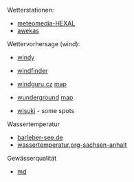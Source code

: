 Wetterstationen:

* [meteomedia-HEXAL](https://wetterstationen.meteomedia.de/?map=Sachsen-Anhalt&station=103630)
* [awekas](https://www.awekas.at/de/map.php?map=wind)

Wettervorhersage (wind):

* [windy](https://www.windy.com/52.222/11.651?52.216,11.662,15)
* [windfinder](https://de.windfinder.com/forecast/magdeburg_barleber_see)
* [windguru.cz](https://www.windguru.cz/1089962) [map](https://www.windguru.cz/map/?lat=52.22&lon=11.66&zoom=12)
* [wunderground](https://www.wunderground.com/dashboard/pws/IBARLE5) [map](https://www.wunderground.com/wundermap?lat=52.22&lon=11.66&zoom=12)

 * [wisuki](https://de.wisuki.com/country/de) - some spots

Wassertemperatur
* [barleber-see.de](https://barleber-see.de/)
* [wassertemperatur.org-sachsen-anhalt](/http://www.wassertemperatur.org/deutschland/sachsen-anhalt/)

Gewässerqualität
* [md](https://www.geofachdatenserver.de/de/badegewaesserkarte.html)
